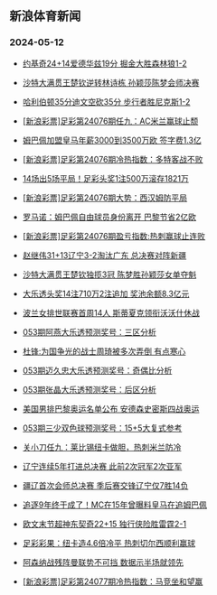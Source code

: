 ## 新浪体育新闻 
### 2024-05-12

+ [约基奇24+14爱德华兹19分 掘金大胜森林狼1-2](https://sports.sina.com.cn/basketball/nba/2024-05-11/doc-inauvqym4386350.shtml)

+ [沙特大满贯王楚钦逆转林诗栋 孙颖莎陈梦会师决赛](https://sports.sina.com.cn/others/pingpang/2024-05-11/doc-inauvksm7679344.shtml)

+ [哈利伯顿35分迪文空砍35分 步行者胜尼克斯1-2](https://sports.sina.com.cn/basketball/nba/2024-05-11/doc-inauvksp4494534.shtml)

+ [[新浪彩票]足彩第24076期任九：AC米兰赢球止颓](https://sports.sina.com.cn/l/2024-05-11/doc-inauvekr4578551.shtml)

+ [姆巴佩加盟皇马年薪3000到3500万欧 签字费1.3亿](https://sports.sina.com.cn/g/laliga/2024-05-11/doc-inauvqyi7602688.shtml)

+ [[新浪彩票]足彩第24076期冷热指数：多特客战不败](https://sports.sina.com.cn/l/2024-05-11/doc-inauvekp7802406.shtml)

+ [14场出5场平局！足彩头奖1注500万滚存1821万](https://sports.sina.com.cn/l/2024-05-11/doc-inauvekr4577430.shtml)

+ [[新浪彩票]足彩第24076期大势：西汉姆防平局](https://sports.sina.com.cn/l/2024-05-11/doc-inauvekr4577939.shtml)

+ [罗马诺：姆巴佩自由球员身份离开 巴黎节省2亿欧](https://sports.sina.com.cn/global/france/2024-05-11/doc-inauvqym4368549.shtml)

+ [[新浪彩票]足彩第24076期盈亏指数:热刺赢球止连败](https://sports.sina.com.cn/l/2024-05-11/doc-inauvekr4579371.shtml)

+ [赵继伟31+13辽宁3-2淘汰广东 总决赛对阵新疆](https://sports.sina.com.cn/basketball/cba/2024-05-11/doc-inauwncx7210212.shtml)

+ [沙特大满贯王楚钦独揽3冠 陈梦胜孙颖莎女单夺魁](https://sports.sina.com.cn/others/pingpang/2024-05-11/doc-inauwncz3984100.shtml)

+ [大乐透头奖14注710万2注追加 奖池余额8.3亿元](https://sports.sina.com.cn/l/2024-05-11/doc-inauwncx7216649.shtml)

+ [波兰女排世联赛首周14人 斯蒂夏克领衔沃沃什休战](https://sports.sina.com.cn/others/volleyball/2024-05-11/doc-inauwfvz7297267.shtml)

+ [053期阿燕大乐透预测奖号：三区分析](https://sports.sina.com.cn/l/2024-05-11/doc-inauvvhf7516684.shtml)

+ [杜锋:为国争光的战士周琦被多次弄倒 有点寒心](https://sports.sina.com.cn/basketball/cba/2024-05-11/doc-inauwsmx3874835.shtml)

+ [053期迈久忠大乐透预测奖号：奇偶比分析](https://sports.sina.com.cn/l/2024-05-11/doc-inauvvhi4295750.shtml)

+ [053期张晶大乐透预测奖号：后区分析](https://sports.sina.com.cn/l/2024-05-11/doc-inauvvhf7518397.shtml)

+ [美国男排巴黎奥运名单公布 安德森史密斯四战奥运](https://sports.sina.com.cn/others/volleyball/2024-05-11/doc-inauvzqc7406432.shtml)

+ [053期三少双色球预测奖号：15+5大复式参考](https://sports.sina.com.cn/l/2024-05-11/doc-inauvvhi4290629.shtml)

+ [关小刀任九：莱比锡纽卡做胆，热刺米兰防冷](https://sports.sina.com.cn/l/2024-05-11/doc-inauvzqf4186496.shtml)

+ [辽宁连续5年打进总决赛 此前2次冠军2次亚军](https://sports.sina.com.cn/basketball/cba/2024-05-11/doc-inauwsmx3866226.shtml)

+ [疆辽首次会师总决赛 季后赛交锋辽宁仅7胜14负](https://sports.sina.com.cn/basketball/cba/2024-05-11/doc-inauwsmx3865392.shtml)

+ [追逐9年终于成了！MC在15年曾曝料皇马在追姆巴佩](https://sports.sina.com.cn/g/laliga/2024-05-11/doc-inauvqyi7612710.shtml)

+ [欧文末节超神东契奇22+15 独行侠险胜雷霆2-1](https://sports.sina.com.cn/basketball/nba/2024-05-12/doc-inauxiip6742351.shtml)

+ [足彩彩果：纽卡造4.6倍冷平 热刺切尔西顺利赢球](https://sports.sina.com.cn/l/2024-05-12/doc-inauxprm6620537.shtml)

+ [阿森纳战残阵曼联势不可挡 数据示半场就领先](https://sports.sina.com.cn/l/2024-05-12/doc-inauxprp3395144.shtml)

+ [[新浪彩票]足彩第24077期冷热指数：马竞坐和望赢](https://sports.sina.com.cn/l/2024-05-12/doc-inauxprp3398584.shtml)

